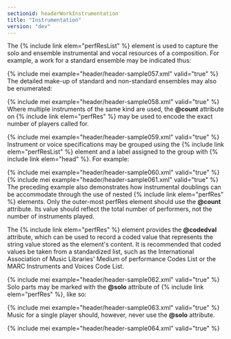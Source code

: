 ```yaml
---
sectionid: headerWorkInstrumentation
title: "Instrumentation"
version: "dev"
---
```


The {% include link elem="perfResList" %} element is used to capture the solo and ensemble
instrumental and vocal resources of a composition. For example, a work for a standard
ensemble may be indicated thus:

{% include mei example="header/header-sample057.xml" valid="true" %}
The detailed make-up of standard and non-standard ensembles may also be enumerated:

{% include mei example="header/header-sample058.xml" valid="true" %}
Where multiple instruments of the same kind are used, the **@count** attribute on
{% include link elem="perfRes" %} may be used to encode the exact number of players called
for.

{% include mei example="header/header-sample059.xml" valid="true" %}
Instrument or voice specifications may be grouped using the {% include link elem="perfResList" %} element and a label assigned to the group with {% include link elem="head" %}. For example:

{% include mei example="header/header-sample060.xml" valid="true" %}
{% include mei example="header/header-sample061.xml" valid="true" %}
The preceding example also demonstrates how instrumental doublings can be accommodate
through the use of nested {% include link elem="perfRes" %} elements. Only the outer-most
perfRes element should use the **@count** attribute. Its value should reflect the
total number of performers, not the number of instruments played.

The {% include link elem="perfRes" %} element provides the **@codedval** attribute,
which can be used to record a coded value that represents the string value stored
as the
element's content. It is recommended that coded values be taken from a standardized
list,
such as the International Association of Music Libraries' Medium of performance Codes
List
or the MARC Instruments and Voices Code List.

{% include mei example="header/header-sample062.xml" valid="true" %}
Solo parts may be marked with the **@solo** attribute of {% include link elem="perfRes" %}, like so:

{% include mei example="header/header-sample063.xml" valid="true" %}
Music for a single player should, however, never use the **@solo** attribute.

{% include mei example="header/header-sample064.xml" valid="true" %}


